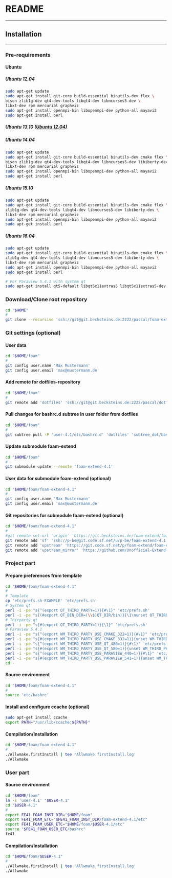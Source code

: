 # README
------

## Installation
------

### Pre-requirements

#### Ubuntu
##### Ubuntu 12.04 <a name="ubuntu1204"></a>
```bash
sudo apt-get update
sudo apt-get install git-core build-essential binutils-dev flex \
bison zlib1g-dev qt4-dev-tools libqt4-dev libncurses5-dev \
libxt-dev rpm mercurial graphviz
sudo apt-get install openmpi-bin libopenmpi-dev python-all mayavi2
sudo apt-get install perl
```
##### Ubuntu 13.10 <a name="ubuntu1310"></a> ([Ubuntu 12.04](#ubuntu1204))
##### Ubuntu 14.04 <a name="ubuntu1404"></a>
```bash
sudo apt-get update
sudo apt-get install git-core build-essential binutils-dev cmake flex \
bison zlib1g-dev qt4-dev-tools libqt4-dev libncurses5-dev libiberty-dev \
libxt-dev rpm mercurial graphviz
sudo apt-get install openmpi-bin libopenmpi-dev python-all mayavi2
sudo apt-get install perl
```
##### Ubuntu 15.10 <a name="ubuntu1510"></a>
```bash
sudo apt-get update
sudo apt-get install git-core build-essential binutils-dev cmake flex \
zlib1g-dev qt4-dev-tools libqt4-dev libncurses5-dev libiberty-dev \
libxt-dev rpm mercurial graphviz
sudo apt-get install openmpi-bin libopenmpi-dev python-all mayavi2
sudo apt-get install perl
```
##### Ubuntu 16.04 <a name="ubuntu1604"></a>
```bash
sudo apt-get update
sudo apt-get install git-core build-essential binutils-dev cmake flex \
zlib1g-dev qt4-dev-tools libqt4-dev libncurses5-dev libiberty-dev \
libxt-dev rpm mercurial graphviz
sudo apt-get install openmpi-bin libopenmpi-dev python-all mayavi2
sudo apt-get install perl

# For Paraview 5.4.1 with system qt
sudo apt-get install qt5-default libqt5x11extras5 libqt5x11extras5-dev
```

### Download/Clone root repository

```bash
cd "$HOME"
#
git clone --recursive 'ssh://git@git.becksteins.de:2222/pascal/foam-extend.git' 'foam'
```

### Git settings (optional)

#### User data
```bash
cd "$HOME/foam"
#
git config user.name 'Max Mustermann'
git config user.email 'max@mustermann.de'
```
#### Add remote for dotfiles-repository
```bash
cd "$HOME/foam"
#
git remote add 'dotfiles' 'ssh://git@git.becksteins.de:2222/pascal/dotfiles.git'
```
#### Pull changes for bashrc.d subtree in user folder from dotfiles
```bash
cd "$HOME/foam"
#
git subtree pull -P 'user-4.1/etc/bashrc.d' 'dotfiles' 'subtree_dot/bashrc.d' --squash
```
#### Update submodule foam-extend
```bash
cd "$HOME/foam"
#
git submodule update --remote 'foam-extend-4.1'
```
#### User data for submodule foam-extend (optional)
```bash
cd "$HOME/foam/foam-extend-4.1"
#
git config user.name 'Max Mustermann'
git config user.email 'max@mustermann.de'
```
#### Git repositories for submodule foam-extend (optional)
```bash
cd "$HOME/foam/foam-extend-4.1"
#
#git remote set-url 'origin' 'https://git.becksteins.de/foam-extend/foam-extend-4.1'
git remote add 'sf' 'ssh://p-be@git.code.sf.net/u/p-be/foam-extend-4.1'
git remote add 'upstream' 'https://git.code.sf.net/p/foam-extend/foam-extend-4.1'
git remote add 'upstream_mirror' 'https://github.com/Unofficial-Extend-Project-Mirror/foam-extend-foam-extend-4.1.git'
```


### Project part


#### Prepare preferences from template
```bash
cd "$HOME/foam/foam-extend-4.1"
#
# Template
cp 'etc/prefs.sh-EXAMPLE' 'etc/prefs.sh'
# System qt
perl -i -pe "s{^(export QT_THIRD_PARTY=1)}{#\1}" 'etc/prefs.sh'
perl -i -pe "s{(#export QT_BIN_DIR=(\\$)QT_DIR/bin)}{\1\nunset QT_THIRD_PARTY\nexport QT_BIN_DIR=$(dirname $(which qmake))}" 'etc/prefs.sh'
# Thirparty qt
perl -i -pe "s{#(export QT_THIRD_PARTY=1)}{\1}" 'etc/prefs.sh'
# Paraview 5.4.1
perl -i -pe "s{^(export WM_THIRD_PARTY_USE_CMAKE_322=1)}{#\1}" 'etc/prefs.sh'
perl -i -pe "s{#(export WM_THIRD_PARTY_USE_CMAKE_332=1)}{unset WM_THIRD_PARTY_USE_CMAKE_322\n\1}" 'etc/prefs.sh'
perl -i -pe "s{^(export WM_THIRD_PARTY_USE_QT_486=1)}{#\1}" 'etc/prefs.sh'
perl -i -pe "s{#(export WM_THIRD_PARTY_USE_QT_580=1)}{unset WM_THIRD_PARTY_USE_QT_486\n\1}" 'etc/prefs.sh'
perl -i -pe "s{^(export WM_THIRD_PARTY_USE_PARAVIEW_440=1)}{#\1}" 'etc/prefs.sh'
perl -i -pe "s{#(export WM_THIRD_PARTY_USE_PARAVIEW_541=1)}{unset WM_THIRD_PARTY_USE_PARAVIEW_440\n\1}" 'etc/prefs.sh'
cd -
```
#### Source environment
```bash
cd "$HOME/foam/foam-extend-4.1"
#
source 'etc/bashrc'
```
#### Install and configure ccache (optional)
```bash
sudo apt-get install ccache
export PATH="/usr/lib/ccache:${PATH}"
```
#### Compilation/Installation
```bash
cd "$HOME/foam/foam-extend-4.1"
#
./Allwmake.firstInstall | tee 'Allwmake.firstInstall.log'
./Allwmake
```


### User part

#### Source environment
```bash
cd "$HOME/foam"
ln -s 'user-4.1' "$USER-4.1"
cd "$USER-4.1"
#
export FE41_FOAM_INST_DIR="$HOME/foam"
export FE41_FOAM_ETC="$FE41_FOAM_INST_DIR/foam-extend-4.1/etc"
export FE41_FOAM_USER_ETC="$HOME/foam/$USER-4.1/etc"
source "$FE41_FOAM_USER_ETC/bashrc"
fe41
```
#### Compilation/Installation
```bash
cd "$HOME/foam/$USER-4.1"
#
./Allwmake.firstInstall | tee 'Allwmake.firstInstall.log'
./Allwmake
```
